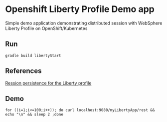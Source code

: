 # Openshift Liberty Profile Demo app

Simple demo application demonstrating distributed session with WebSphere Liberty Profile  on OpenShift/Kubernetes

## Run

```
gradle build libertyStart
```


## References
[Ression persistence for the Liberty profile][1]


[1]: https://www.ibm.com/support/knowledgecenter/SSRTLW_9.0.0/com.ibm.websphere.wlp.nd.multiplatform.doc/ae/twlp_admin_session_persistence.html


## Demo
`for ((i=1;i<=100;i++)); do curl localhost:9080/myLibertyApp/rest && echo "\n" && sleep 2 ;done `
